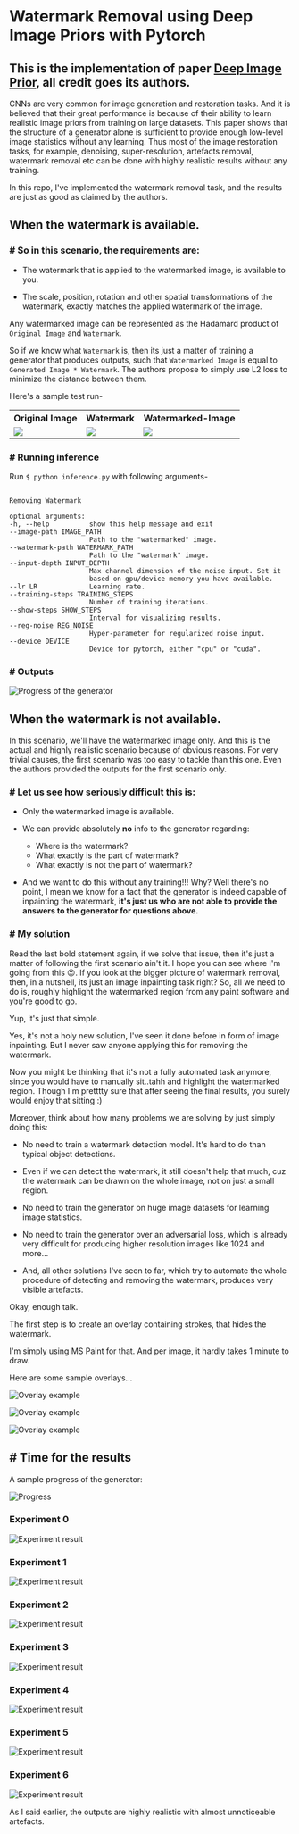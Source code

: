 # Watermark Removal using Deep Image Priors with Pytorch

## __This is the implementation of paper [Deep Image Prior](https://dmitryulyanov.github.io/deep_image_prior), all credit goes its authors.__

CNNs are very common for image generation and restoration tasks. And it is believed that their great performance is because of their ability to learn realistic image priors from training on large datasets. This paper shows that the structure of a generator alone is sufficient to provide enough low-level image statistics without any learning. Thus most of the image restoration tasks, for example, denoising, super-resolution, artefacts removal, watermark removal etc can be done with highly realistic results without any training.

In this repo, I've implemented the watermark removal task, and the results are just as good as claimed by the authors. 

## When the watermark is available.

### # So in this scenario, the requirements are:

- The watermark that is applied to the watermarked image, is available to you.

- The scale, position, rotation and other spatial transformations of the watermark, exactly matches the applied watermark of the image.

Any watermarked image can be represented as the Hadamard product of `Original Image` and `Watermark`.

So if we know what `Watermark` is, then its just a matter of training a generator that produces outputs, such that `Watermarked Image` is equal to `Generated Image * Watermark`. The authors propose to simply use L2 loss to minimize the distance between them.

Here's a sample test run-

<table style="float:center">
 <tr>
  <th>Original Image</th><th>Watermark</th><th>Watermarked-Image</th>
 </tr>
 <tr>
  <td>
   <img src='./outputs/watermark-available/original-image.png' >
  </td>
  <td>
    <img src='./outputs/watermark-available/watermark.png' >
  </td>
  <td>
    <img src='./outputs/watermark-available/watermarked-image.png' >
  </td>
</tr>
</table>

### # Running inference

Run `$ python inference.py` with following arguments-

```

Removing Watermark

optional arguments:
-h, --help          show this help message and exit
--image-path IMAGE_PATH
                    Path to the "watermarked" image.
--watermark-path WATERMARK_PATH
                    Path to the "watermark" image.
--input-depth INPUT_DEPTH
                    Max channel dimension of the noise input. Set it
                    based on gpu/device memory you have available.
--lr LR             Learning rate.
--training-steps TRAINING_STEPS
                    Number of training iterations.
--show-steps SHOW_STEPS
                    Interval for visualizing results.
--reg-noise REG_NOISE
                    Hyper-parameter for regularized noise input.
--device DEVICE
                    Device for pytorch, either "cpu" or "cuda".

```

### # Outputs

![Progress of the generator](outputs/watermark-available/progress.gif)

## __When the watermark is not available__.

In this scenario, we'll have the watermarked image only. And this is the actual and highly realistic scenario because of obvious reasons. For very trivial causes, the first scenario was too easy to tackle than this one. Even the authors provided the outputs for the first scenario only.

### # Let us see how seriously difficult this is:

- Only the watermarked image is available.

- We can provide absolutely __no__ info to the generator regarding:

    - Where is the watermark?
    - What exactly is the part of watermark?
    - What exactly is not the part of watermark?

- And we want to do this without any training!!! Why? Well there's no point, I mean we know for a fact that the generator is indeed capable of inpainting the watermark, __it's just us who are not able to provide the answers to the generator for questions above.__

### # My solution

Read the last bold statement again, if we solve that issue, then it's just a matter of following the first scenario ain't it. I hope you can see where I'm going from this 😉. If you look at the bigger picture of watermark removal, then, in a nutshell, its just an image inpainting task right? So, all we need to do is, roughly highlight the watermarked region from any paint software and you're good to go.

Yup, it's just that simple.

Yes, it's not a holy new solution, I've seen it done before in form of image inpainting. But I never saw anyone applying this for removing the watermark.

Now you might be thinking that it's not a fully automated task anymore, since you would have to manually sit..tahh and highlight the watermarked region. Though I'm pretttty sure that after seeing the final results, you surely would enjoy that sitting :)

Moreover, think about how many problems we are solving by just simply doing this:

- No need to train a watermark detection model. It's hard to do than typical object detections.

- Even if we can detect the watermark, it still doesn't help that much, cuz the watermark can be drawn on the whole image, not on just a small region.

- No need to train the generator on huge image datasets for learning image statistics.

- No need to train the generator over an adversarial loss, which is already very difficult for producing higher resolution images like 1024 and more...

- And, all other solutions I've seen to far, which try to automate the whole procedure of detecting and removing the watermark, produces very visible artefacts.

Okay, enough talk.

The first step is to create an overlay containing strokes, that hides the watermark.

I'm simply using MS Paint for that. And per image, it hardly takes 1 minute to draw.

Here are some sample overlays...

![Overlay example](outputs/watermark-unavailable/overlays/overlay0.png)

![Overlay example](outputs/watermark-unavailable/overlays/overlay1.png)

![Overlay example](outputs/watermark-unavailable/overlays/overlay2.png)

## # Time for the results

A sample progress of the generator:

![Progress](outputs/watermark-unavailable/progress.gif)

### Experiment 0

![Experiment result](outputs/watermark-unavailable/output0.png)

### Experiment 1

![Experiment result](outputs/watermark-unavailable/output1.png)

### Experiment 2

![Experiment result](outputs/watermark-unavailable/output2.png)

### Experiment 3

![Experiment result](outputs/watermark-unavailable/output3.png)

### Experiment 4

![Experiment result](outputs/watermark-unavailable/output4.png)

### Experiment 5

![Experiment result](outputs/watermark-unavailable/output5.png)

### Experiment 6

![Experiment result](outputs/watermark-unavailable/output6.png)

As I said earlier, the outputs are highly realistic with almost unnoticeable artefacts.
